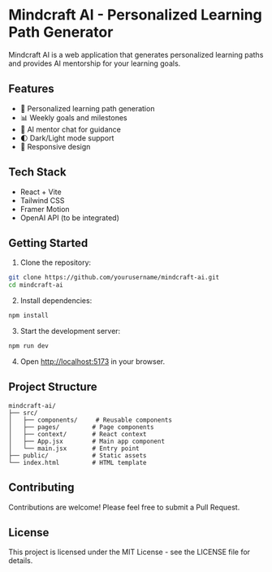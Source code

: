 # Mindcraft AI - Personalized Learning Path Generator

Mindcraft AI is a web application that generates personalized learning paths and provides AI mentorship for your learning goals.

## Features

- 🎯 Personalized learning path generation
- 📊 Weekly goals and milestones
- 💬 AI mentor chat for guidance
- 🌓 Dark/Light mode support
- 📱 Responsive design

## Tech Stack

- React + Vite
- Tailwind CSS
- Framer Motion
- OpenAI API (to be integrated)

## Getting Started

1. Clone the repository:
```bash
git clone https://github.com/yourusername/mindcraft-ai.git
cd mindcraft-ai
```

2. Install dependencies:
```bash
npm install
```

3. Start the development server:
```bash
npm run dev
```

4. Open [http://localhost:5173](http://localhost:5173) in your browser.

## Project Structure

```
mindcraft-ai/
├── src/
│   ├── components/     # Reusable components
│   ├── pages/         # Page components
│   ├── context/       # React context
│   ├── App.jsx        # Main app component
│   └── main.jsx       # Entry point
├── public/            # Static assets
└── index.html         # HTML template
```

## Contributing

Contributions are welcome! Please feel free to submit a Pull Request.

## License

This project is licensed under the MIT License - see the LICENSE file for details. 